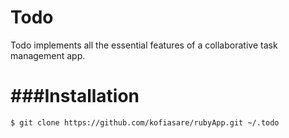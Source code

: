 Todo
=
Todo implements all the essential features of a collaborative
task management app.

###Installation
=
	$ git clone https://github.com/kofiasare/rubyApp.git ~/.todo
